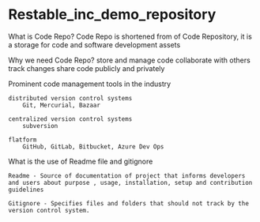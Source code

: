 # Restable_inc_demo_repository

What is Code Repo?
    Code Repo is shortened from of Code Repository, it is a storage for code and software development assets

Why we need Code Repo?
    store and manage code 
    collaborate with others
    track changes
    share code publicly and privately

Prominent code management tools in the industry

    distributed version control systems
        Git, Mercurial, Bazaar

    centralized version control systems
        subversion

    flatform
        GitHub, GitLab, Bitbucket, Azure Dev Ops

What is the use of Readme file and gitignore

    Readme - Source of documentation of project that informs developers and users about purpose , usage, installation, setup and contribution guidelines

    Gitignore - Specifies files and folders that should not track by the version control system. 